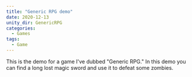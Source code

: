 ```yaml
---
title: "Generic RPG demo"
date: 2020-12-13
unity_dir: GenericRPG
categories:
  - Games
tags:
  - Game
---
```


This is the demo for a game I've dubbed "Generic RPG."
In this demo you can find a long lost magic sword and use it to defeat some zombies.